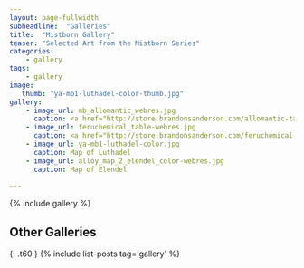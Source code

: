 ```yaml
---
layout: page-fullwidth
subheadline:  "Galleries"
title:  "Mistborn Gallery"
teaser: "Selected Art from the Mistborn Series"
categories:
    - gallery
tags:
    - gallery
image:
   thumb: "ya-mb1-luthadel-color-thumb.jpg"
gallery:
    - image_url: mb_allomantic_webres.jpg
      caption: <a href="http://store.brandonsanderson.com/allomantic-table/">Table of Allomantic Metals</a>
    - image_url: feruchemical_table-webres.jpg
      caption: <a href="http://store.brandonsanderson.com/feruchemical-table-poster/">Table of Feruchemical Metals</a>
    - image_url: ya-mb1-luthadel-color.jpg
      caption: Map of Luthadel
    - image_url: alloy_map_2_elendel_color-webres.jpg
      caption: Map of Elendel
      
---
```


{% include gallery %}


## Other Galleries
{: .t60 }
{% include list-posts tag='gallery' %}
